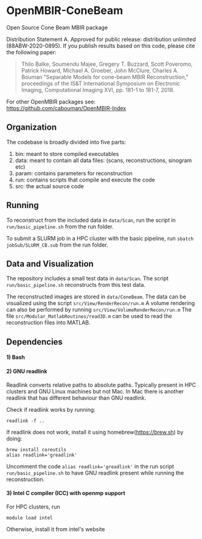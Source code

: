 # OpenMBIR-ConeBeam
Open Source Cone Beam MBIR package

Distribution Statement A. Approved for public release: distribution unlimited (88ABW-2020-0895).
If you publish results based on this code, please cite the following paper:
> Thilo Balke, Soumendu Majee, Gregery T. Buzzard, Scott Poveromo, Patrick Howard, Michael A. Groeber, John McClure, Charles A. Bouman "Separable Models for cone-beam MBIR Reconstruction," proceedings of the IS&T International Symposium on Electronic Imaging, Computational Imaging XVI, pp. 181-1 to 181-7, 2018.

For other OpenMBIR packages see: https://github.com/cabouman/OpenMBIR-Index

## Organization

The codebase is broadly divided into five parts:
1) bin: meant to store compiled executables
2) data: meant to contain all data files: (scans, reconstructions, sinogram etc)
3) param: contains parameters for reconstruction
4) run: contains scripts that compile and execute the code
5) src: the actual source code

## Running

To reconstruct from the included data in ```data/Scan```, run the script in ```run/basic_pipeline.sh``` from the run folder.

To submit a SLURM job in a HPC cluster with the basic pipeline, run ```sbatch jobSub/SLURM_CB.sub``` from the run folder.

## Data and Visualization

The repository includes a small test data in ```data/Scan```.
The script ```run/basic_pipeline.sh``` reconstructs from this test data.

The reconstructed images are stored in ```data/ConeBeam```.
The data can be visualized using the script ```src/View/RenderRecon/run.m```
A volume rendering can also be performed by running ```src/View/VolumeRenderRecon/run.m```
The file ```src/Modular_MatlabRoutines/read3D.m``` can be used to read the reconstruction files into MATLAB.

## Dependencies

#### 1) Bash
#### 2) GNU readlink 
Readlink converts relative paths to absolute paths.
Typically present in HPC clusters and GNU Linux machines but not Mac.
In Mac there is another readlink that has different behaviour than GNU readlink.

Check if readlink works by running: 
```
readlink -f ..
```
	
If readlink does not work, install it using homebrew(https://brew.sh) by doing:

```
brew install coreutils
alias readlink='greadlink'
```

Uncomment the code ```alias readlink='greadlink'``` in the run script ```run/basic_pipeline.sh``` to have GNU readlink present while running the reconstruction.

#### 3) Intel C compiler (ICC) with openmp support
For HPC clusters, run
```
module load intel
```
Otherwise, install it from intel's website

